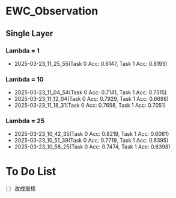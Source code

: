 # EWC_Observation
## Single Layer
### Lambda = 1
 - 2025-03-23_11_25_55(Task 0 Acc:  0.6147, Task 1 Acc:  0.8193)
### Lambda = 10
 - 2025-03-23_11_04_54(Task 0 Acc:  0.7141, Task 1 Acc:  0.7315)
 - 2025-03-23_11_12_04(Task 0 Acc:  0.7929, Task 1 Acc:  0.6698)
 - 2025-03-23_11_18_31(Task 0 Acc:  0.7658, Task 1 Acc:  0.7051)
### Lambda = 25
 - 2025-03-23_10_42_35(Task 0 Acc:  0.8219, Task 1 Acc:  0.6061)
 - 2025-03-23_10_51_39(Task 0 Acc:  0.7719, Task 1 Acc:  0.6395)
 - 2025-03-23_10_58_25(Task 0 Acc:  0.7474, Task 1 Acc:  0.6398)

# To Do List 
- [ ] 改成取樣